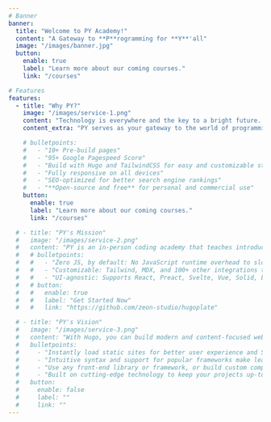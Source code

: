 ```yaml
---
# Banner
banner:
  title: "Welcome to PY Academy!"
  content: "A Gateway to **P**rogramming for **Y**'all"
  image: "/images/banner.jpg"
  button:
    enable: true
    label: "Learn more about our coming courses."
    link: "/courses"

# Features
features:
  - title: "Why PY?"
    image: "/images/service-1.png"
    content: "Technology is everywhere and the key to a bright future. However, taking the first steps into the world of programming can be challenging. We believe that everyone has the potential to become a proficient coder. In PY academy, our goal is to guide learners through their initial journey in programming, providing them with a solid foundation in programming concepts and problem-solving techniques. We focus primarily on introductory programming courses, where we introduce learners to fundamental programming concepts through a structured curriculum, hands-on experience and collaborative projects."
    content_extra: "PY serves as your gateway to the world of programming. Through an in-person introductory programming tutoring, you will discover your passion for coding, enabling you to dive into the programming world. Unlike online courses, the in-person instruction through PY will offer you real-time discussions, immediate feedback, and interactive discussions with peers and tutors. All of which will lead to a more engaging and effective learning experience that will enhance your coding and problem-solving skills."

    # bulletpoints:
    #   - "10+ Pre-build pages"
    #   - "95+ Google Pagespeed Score"
    #   - "Build with Hugo and TailwindCSS for easy and customizable styling"
    #   - "Fully responsive on all devices"
    #   - "SEO-optimized for better search engine rankings"
    #   - "**Open-source and free** for personal and commercial use"
    button:
      enable: true
      label: "Learn more about our coming courses."
      link: "/courses"

  # - title: "PY's Mission"
  #   image: "/images/service-2.png"
  #   content: "PY is an in-person coding academy that teaches introductory programming courses. PY offers in-person courses using a structured curriculum, empowering individuals to realize their potential in the world of programming."
  #   # bulletpoints:
  #   #   - "Zero JS, by default: No JavaScript runtime overhead to slow you down."
  #   #   - "Customizable: Tailwind, MDX, and 100+ other integrations to choose from."
  #   #   - "UI-agnostic: Supports React, Preact, Svelte, Vue, Solid, Lit and more."
  #   # button:
  #   #   enable: true
  #   #   label: "Get Started Now"
  #   #   link: "https://github.com/zeon-studio/hugoplate"

  # - title: "PY's Vision"
  #   image: "/images/service-3.png"
  #   content: "With Hugo, you can build modern and content-focused websites without sacrificing performance or ease of use."
  #   bulletpoints:
  #     - "Instantly load static sites for better user experience and SEO."
  #     - "Intuitive syntax and support for popular frameworks make learning and using Hugo a breeze."
  #     - "Use any front-end library or framework, or build custom components, for any project size."
  #     - "Built on cutting-edge technology to keep your projects up-to-date with the latest web standards."
  #   button:
  #     enable: false
  #     label: ""
  #     link: ""
---
```

